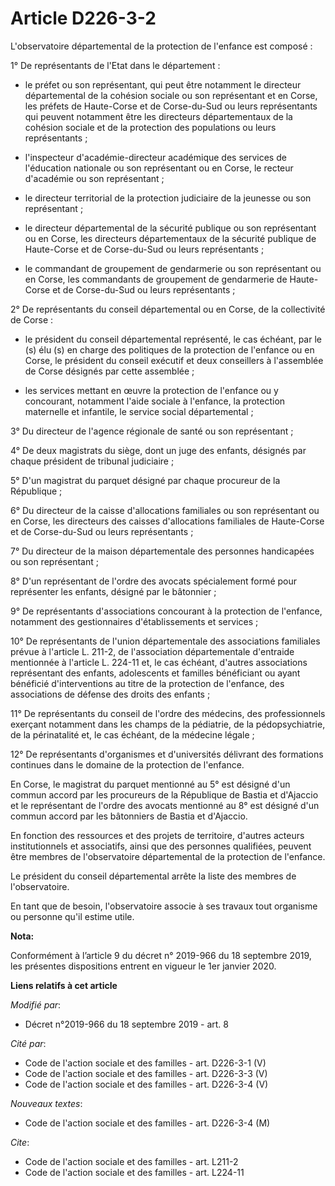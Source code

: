 # Article D226-3-2

L'observatoire départemental de la protection de l'enfance est composé : 

1° De représentants de l'Etat dans le département :

- le préfet ou son représentant, qui peut être notamment le directeur départemental de la cohésion sociale ou son
représentant et en Corse, les préfets de Haute-Corse et de Corse-du-Sud ou leurs représentants qui peuvent notamment être les
directeurs départementaux de la cohésion sociale et de la protection des populations ou leurs représentants ;

- l'inspecteur d'académie-directeur académique des services de l'éducation nationale ou son représentant ou en Corse, le
recteur d'académie ou son représentant ;

- le directeur territorial de la protection judiciaire de la jeunesse ou son représentant ;

- le directeur départemental de la sécurité publique ou son représentant ou en Corse, les directeurs départementaux de la
sécurité publique de Haute-Corse et de Corse-du-Sud ou leurs représentants ;

- le commandant de groupement de gendarmerie ou son représentant ou en Corse, les commandants de groupement de gendarmerie de
Haute-Corse et de Corse-du-Sud ou leurs représentants ; 

2° De représentants du conseil départemental ou en Corse, de la collectivité de Corse :

- le président du conseil départemental représenté, le cas échéant, par le (s) élu (s) en charge des politiques de la
protection de l'enfance ou en Corse, le président du conseil exécutif et deux conseillers à l'assemblée de Corse désignés par
cette assemblée ;

- les services mettant en œuvre la protection de l'enfance ou y concourant, notamment l'aide sociale à l'enfance, la
protection maternelle et infantile, le service social départemental ; 

3° Du directeur de l'agence régionale de santé ou son représentant ; 

4° De deux magistrats du siège, dont un juge des enfants, désignés par chaque président de   tribunal judiciaire ; 

5° D'un magistrat du parquet désigné par chaque procureur de la République ; 

6° Du directeur de la caisse d'allocations familiales ou son représentant ou en Corse, les directeurs des caisses
d'allocations familiales de Haute-Corse et de Corse-du-Sud ou leurs représentants ; 

7° Du directeur de la maison départementale des personnes handicapées ou son représentant ; 

8° D'un représentant de l'ordre des avocats spécialement formé pour représenter les enfants, désigné par le bâtonnier ; 

9° De représentants d'associations concourant à la protection de l'enfance, notamment des gestionnaires d'établissements et
services ; 

10° De représentants de l'union départementale des associations familiales prévue à l'article L. 211-2, de l'association
départementale d'entraide mentionnée à l'article L. 224-11 et, le cas échéant, d'autres associations représentant des
enfants, adolescents et familles bénéficiant ou ayant bénéficié d'interventions au titre de la protection de l'enfance, des
associations de défense des droits des enfants ; 

11° De représentants du conseil de l'ordre des médecins, des professionnels exerçant notamment dans les champs de la
pédiatrie, de la pédopsychiatrie, de la périnatalité et, le cas échéant, de la médecine légale ; 

12° De représentants d'organismes et d'universités délivrant des formations continues dans le domaine de la protection de
l'enfance. 

En Corse, le magistrat du parquet mentionné au 5° est désigné d'un commun accord par les procureurs de la République de
Bastia et d'Ajaccio et le représentant de l'ordre des avocats mentionné au 8° est désigné d'un commun accord par les
bâtonniers de Bastia et d'Ajaccio. 

En fonction des ressources et des projets de territoire, d'autres acteurs institutionnels et associatifs, ainsi que des
personnes qualifiées, peuvent être membres de l'observatoire départemental de la protection de l'enfance. 

Le président du conseil départemental arrête la liste des membres de l'observatoire. 

En tant que de besoin, l'observatoire associe à ses travaux tout organisme ou personne qu'il estime utile.

**Nota:**

Conformément à l’article 9 du décret n° 2019-966 du 18 septembre 2019, les présentes dispositions entrent en vigueur le 1er
janvier 2020.

**Liens relatifs à cet article**

_Modifié par_:

  - Décret n°2019-966 du 18 septembre 2019 - art. 8

_Cité par_:

  - Code de l'action sociale et des familles - art. D226-3-1 (V)
  - Code de l'action sociale et des familles - art. D226-3-3 (V)
  - Code de l'action sociale et des familles - art. D226-3-4 (V)

_Nouveaux textes_:

  - Code de l'action sociale et des familles - art. D226-3-4 (M)

_Cite_:

  - Code de l'action sociale et des familles - art. L211-2
  - Code de l'action sociale et des familles - art. L224-11
